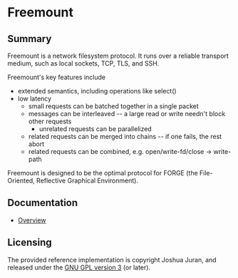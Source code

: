 Freemount
=========

Summary
-------

Freemount is a network filesystem protocol.  It runs over a reliable transport medium, such as local sockets, TCP, TLS, and SSH.

Freemount's key features include

* extended semantics, including operations like select()
* low latency
	- small requests can be batched together in a single packet
	- messages can be interleaved -- a large read or write needn't block other requests
		- unrelated requests can be parallelized
	- related requests can be merged into chains -- if one fails, the rest abort
	- related requests can be combined, e.g. open/write-fd/close -> write-path

Freemount is designed to be the optimal protocol for FORGE (the File-Oriented, Reflective Graphical Environment).

Documentation
-------------

* [Overview][]

[Overview]:  <NOTES/overview.md>

Licensing
---------

The provided reference implementation is copyright Joshua Juran, and released under the [GNU GPL version 3][GPL] (or later).

[GPL]:  <GPLv3.txt>


